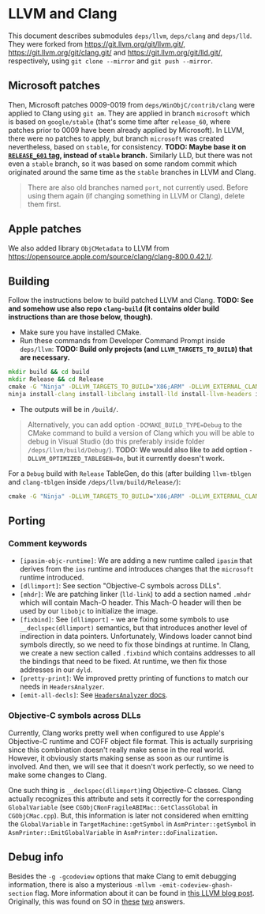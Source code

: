 # LLVM and Clang

This document describes submodules `deps/llvm`, `deps/clang` and `deps/lld`.
They were forked from <https://git.llvm.org/git/llvm.git/>, <https://git.llvm.org/git/clang.git/> and <https://git.llvm.org/git/lld.git/>, respectively, using `git clone --mirror` and `git push --mirror`.

## Microsoft patches

Then, Microsoft patches 0009-0019 from `deps/WinObjC/contrib/clang` were applied to Clang using `git am`.
They are applied in branch `microsoft` which is based on `google/stable` (that's some time after `release_60`, where patches prior to 0009 have been already applied by Microsoft).
In LLVM, there were no patches to apply, but branch `microsoft` was created nevertheless, based on `stable`, for consistency.
**TODO: Maybe base it on [`RELEASE_601` tag](http://llvm.org/viewvc/llvm-project/llvm/tags/RELEASE_601/final/), instead of `stable` branch.**
Similarly LLD, but there was not even a `stable` branch, so it was based on some random commit which originated around the same time as the `stable` branches in LLVM and Clang.

> There are also old branches named `port`, not currently used.
> Before using them again (if changing something in LLVM or Clang), delete them first.

## Apple patches

We also added library `ObjCMetadata` to LLVM from <https://opensource.apple.com/source/clang/clang-800.0.42.1/>.

## Building

Follow the instructions below to build patched LLVM and Clang.
**TODO: See and somehow use also repo `clang-build` (it contains older build instructions than are those below, though).**

- Make sure you have installed CMake.
- Run these commands from Developer Command Prompt inside `deps/llvm`:
  **TODO: Build only projects (and `LLVM_TARGETS_TO_BUILD`) that are necessary.**

```cmd
mkdir build && cd build
mkdir Release && cd Release
cmake -G "Ninja" -DLLVM_TARGETS_TO_BUILD="X86;ARM" -DLLVM_EXTERNAL_CLANG_SOURCE_DIR="..\..\..\clang" -DLLVM_EXTERNAL_LLD_SOURCE_DIR="..\..\..\lld" -DCMAKE_BUILD_TYPE=Release -DCMAKE_INSTALL_PREFIX="..\..\..\..\build" -DCMAKE_INSTALL_MESSAGE=LAZY ..\..
ninja install-clang install-libclang install-lld install-llvm-headers install-clang-headers tools/clang/lib/install lib/install install-LLVMSupport install-LLVMDemangle
```

- The outputs will be in `/build/`.

> Alternatively, you can add option `-DCMAKE_BUILD_TYPE=Debug` to the CMake command to build a version of Clang which you will be able to debug in Visual Studio (do this preferably inside folder `/deps/llvm/build/Debug/`).
> **TODO: We would also like to add option `-DLLVM_OPTIMIZED_TABLEGEN=On`, but it currently doesn't work.**

For a `Debug` build with `Release` TableGen, do this (after building `llvm-tblgen` and `clang-tblgen` inside `/deps/llvm/build/Release/`):

```cmd
cmake -G "Ninja" -DLLVM_TARGETS_TO_BUILD="X86;ARM" -DLLVM_EXTERNAL_CLANG_SOURCE_DIR="..\..\..\clang" -DLLVM_EXTERNAL_LLD_SOURCE_DIR="..\..\..\lld" -DCMAKE_BUILD_TYPE=Debug -DCMAKE_INSTALL_PREFIX="..\..\..\..\build" -DCMAKE_INSTALL_MESSAGE=LAZY -DLLVM_TABLEGEN="%cd%\..\Release\bin\llvm-tblgen.exe" -DCLANG_TABLEGEN="%cd%\..\Release\bin\clang-tblgen.exe" ..\..
```

## Porting

### Comment keywords

- `[ipasim-objc-runtime]`: We are adding a new runtime called `ipasim` that derives from the `ios` runtime and introduces changes that the `microsoft` runtime introduced.
- `[dllimport]`: See section "Objective-C symbols across DLLs".
- `[mhdr]`: We are patching linker (`lld-link`) to add a section named `.mhdr` which will contain Mach-O header.
  This Mach-O header will then be used by our `libobjc` to initialize the image.
- `[fixbind]`: See `[dllimport]` - we are fixing some symbols to use `__declspec(dllimport)` semantics, but that introduces another level of indirection in data pointers.
  Unfortunately, Windows loader cannot bind symbols directly, so we need to fix those bindings at runtime.
  In Clang, we create a new section called `.fixbind` which contains addresses to all the bindings that need to be fixed.
  At runtime, we then fix those addresses in our `dyld`.
- `[pretty-print]`: We improved pretty printing of functions to match our needs in `HeadersAnalyzer`.
- `[emit-all-decls]`: See [`HeadersAnalyzer` docs](../src/HeadersAnalyzer/README.md).

### Objective-C symbols across DLLs

Currently, Clang works pretty well when configured to use Apple's Objective-C runtime and COFF object file format.
This is actually surprising since this combination doesn't really make sense in the real world.
However, it obviously starts making sense as soon as our runtime is involved.
And then, we will see that it doesn't work perfectly, so we need to make some changes to Clang.

One such thing is `__declspec(dllimport)`ing Objective-C classes.
Clang actually recognizes this attribute and sets it correctly for the corresponding `GlobalVariable` (see `CGObjCNonFragileABIMac::GetClassGlobal` in `CGObjCMac.cpp`).
But, this information is later not considered when emitting the `GlobalVariable` in `TargetMachine::getSymbol` in `AsmPrinter::getSymbol` in `AsmPrinter::EmitGlobalVariable` in `AsmPrinter::doFinalization`.

## Debug info

Besides the `-g -gcodeview` options that make Clang to emit debugging information, there is also a mysterious `-mllvm -emit-codeview-ghash-section` flag.
More information about it can be found in [this LLVM blog post](http://blog.llvm.org/2018/01/improving-link-time-on-windows-with.html).
Originally, this was found on SO in [these](https://stackoverflow.com/a/48573877/9080566) [two](https://stackoverflow.com/a/48604068/9080566) answers.
